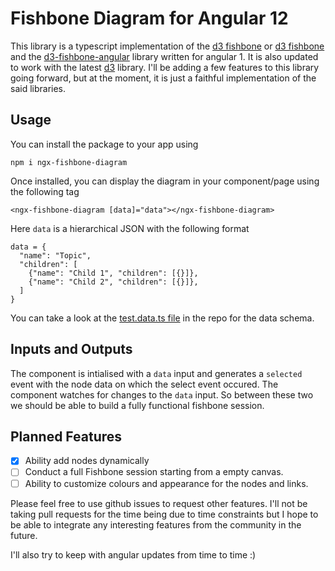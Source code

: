 # Fishbone Diagram for Angular 12

This library is a typescript implementation of the [d3 fishbone](http://bl.ocks.org/uredkar/c341cb131226dc53082283b8f853be45) or [d3 fishbone](http://bl.ocks.org/bollwyvl/9239214) and the [d3-fishbone-angular](https://github.com/umitgunduz/d3-fishbone-angular) library written for angular 1. It is also updated to work with the latest [d3](https://d3js.org/) library. I'll be adding a few features to this library going forward, but at the moment, it is just a faithful implementation of the said libraries.

## Usage

You can install the package to your app using
```
npm i ngx-fishbone-diagram
```

Once installed, you can display the diagram in your component/page using the following tag
```
<ngx-fishbone-diagram [data]="data"></ngx-fishbone-diagram>
```

Here `data` is a hierarchical JSON with the following format
```
data = {
  "name": "Topic",
  "children": [
    {"name": "Child 1", "children": [{}]},
    {"name": "Child 2", "children": [{}]},
  ]
}
```

You can take a look at the [test.data.ts file](https://github.com/abishek/fishbone-diagram-angular/blob/main/src/app/test.data.ts) in the repo for the data schema.

## Inputs and Outputs

The component is intialised with a `data` input and generates a `selected` event with the node data on which the select event occured. The component watches for changes to the `data` input. So between these two we should be able to build a fully functional fishbone session.

## Planned Features

- [x] Ability add nodes dynamically
- [ ] Conduct a full Fishbone session starting from a empty canvas.
- [ ] Ability to customize colours and appearance for the nodes and links.

Please feel free to use github issues to request other features. I'll not be taking pull requests for the time being due to time constraints but I hope to be able to integrate any interesting features from the community in the future.

I'll also try to keep with angular updates from time to time :)


